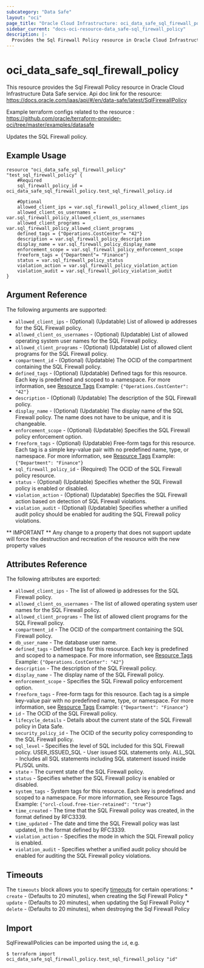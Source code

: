 ```yaml
---
subcategory: "Data Safe"
layout: "oci"
page_title: "Oracle Cloud Infrastructure: oci_data_safe_sql_firewall_policy"
sidebar_current: "docs-oci-resource-data_safe-sql_firewall_policy"
description: |-
  Provides the Sql Firewall Policy resource in Oracle Cloud Infrastructure Data Safe service
---
```


# oci_data_safe_sql_firewall_policy
This resource provides the Sql Firewall Policy resource in Oracle Cloud Infrastructure Data Safe service.
Api doc link for the resource: https://docs.oracle.com/iaas/api/#/en/data-safe/latest/SqlFirewallPolicy

Example terraform configs related to the resource : https://github.com/oracle/terraform-provider-oci/tree/master/examples/datasafe

Updates the SQL Firewall policy.

## Example Usage

```hcl
resource "oci_data_safe_sql_firewall_policy" "test_sql_firewall_policy" {
	#Required
	sql_firewall_policy_id = oci_data_safe_sql_firewall_policy.test_sql_firewall_policy.id

	#Optional
	allowed_client_ips = var.sql_firewall_policy_allowed_client_ips
	allowed_client_os_usernames = var.sql_firewall_policy_allowed_client_os_usernames
	allowed_client_programs = var.sql_firewall_policy_allowed_client_programs
	defined_tags = {"Operations.CostCenter"= "42"}
	description = var.sql_firewall_policy_description
	display_name = var.sql_firewall_policy_display_name
	enforcement_scope = var.sql_firewall_policy_enforcement_scope
	freeform_tags = {"Department"= "Finance"}
	status = var.sql_firewall_policy_status
	violation_action = var.sql_firewall_policy_violation_action
	violation_audit = var.sql_firewall_policy_violation_audit
}
```

## Argument Reference

The following arguments are supported:

* `allowed_client_ips` - (Optional) (Updatable) List of allowed ip addresses for the SQL Firewall policy.
* `allowed_client_os_usernames` - (Optional) (Updatable) List of allowed operating system user names for the SQL Firewall policy.
* `allowed_client_programs` - (Optional) (Updatable) List of allowed client programs for the SQL Firewall policy.
* `compartment_id` - (Optional) (Updatable) The OCID of the compartment containing the SQL Firewall policy.
* `defined_tags` - (Optional) (Updatable) Defined tags for this resource. Each key is predefined and scoped to a namespace. For more information, see [Resource Tags](https://docs.cloud.oracle.com/iaas/Content/General/Concepts/resourcetags.htm) Example: `{"Operations.CostCenter": "42"}` 
* `description` - (Optional) (Updatable) The description of the SQL Firewall policy.
* `display_name` - (Optional) (Updatable) The display name of the SQL Firewall policy. The name does not have to be unique, and it is changeable.
* `enforcement_scope` - (Optional) (Updatable) Specifies the SQL Firewall policy enforcement option.
* `freeform_tags` - (Optional) (Updatable) Free-form tags for this resource. Each tag is a simple key-value pair with no predefined name, type, or namespace. For more information, see [Resource Tags](https://docs.cloud.oracle.com/iaas/Content/General/Concepts/resourcetags.htm)  Example: `{"Department": "Finance"}` 
* `sql_firewall_policy_id` - (Required) The OCID of the SQL Firewall policy resource.
* `status` - (Optional) (Updatable) Specifies whether the SQL Firewall policy is enabled or disabled.
* `violation_action` - (Optional) (Updatable) Specifies the SQL Firewall action based on detection of SQL Firewall violations.
* `violation_audit` - (Optional) (Updatable) Specifies whether a unified audit policy should be enabled for auditing the SQL Firewall policy violations.


** IMPORTANT **
Any change to a property that does not support update will force the destruction and recreation of the resource with the new property values

## Attributes Reference

The following attributes are exported:

* `allowed_client_ips` - The list of allowed ip addresses for the SQL Firewall policy.
* `allowed_client_os_usernames` - The list of allowed operating system user names for the SQL Firewall policy.
* `allowed_client_programs` - The list of allowed client programs for the SQL Firewall policy.
* `compartment_id` - The OCID of the compartment containing the SQL Firewall policy.
* `db_user_name` - The database user name.
* `defined_tags` - Defined tags for this resource. Each key is predefined and scoped to a namespace. For more information, see [Resource Tags](https://docs.cloud.oracle.com/iaas/Content/General/Concepts/resourcetags.htm) Example: `{"Operations.CostCenter": "42"}` 
* `description` - The description of the SQL Firewall policy.
* `display_name` - The display name of the SQL Firewall policy.
* `enforcement_scope` - Specifies the SQL Firewall policy enforcement option.
* `freeform_tags` - Free-form tags for this resource. Each tag is a simple key-value pair with no predefined name, type, or namespace. For more information, see [Resource Tags](https://docs.cloud.oracle.com/iaas/Content/General/Concepts/resourcetags.htm)  Example: `{"Department": "Finance"}` 
* `id` - The OCID of the SQL Firewall policy.
* `lifecycle_details` - Details about the current state of the SQL Firewall policy in Data Safe.
* `security_policy_id` - The OCID of the security policy corresponding to the SQL Firewall policy.
* `sql_level` - Specifies the level of SQL included for this SQL Firewall policy. USER_ISSUED_SQL - User issued SQL statements only. ALL_SQL - Includes all SQL statements including SQL statement issued inside PL/SQL units. 
* `state` - The current state of the SQL Firewall policy.
* `status` - Specifies whether the SQL Firewall policy is enabled or disabled.
* `system_tags` - System tags for this resource. Each key is predefined and scoped to a namespace. For more information, see Resource Tags. Example: `{"orcl-cloud.free-tier-retained": "true"}` 
* `time_created` - The time that the SQL Firewall policy was created, in the format defined by RFC3339.
* `time_updated` - The date and time the SQL Firewall policy was last updated, in the format defined by RFC3339.
* `violation_action` - Specifies the mode in which the SQL Firewall policy is enabled.
* `violation_audit` - Specifies whether a unified audit policy should be enabled for auditing the SQL Firewall policy violations.

## Timeouts

The `timeouts` block allows you to specify [timeouts](https://registry.terraform.io/providers/oracle/oci/latest/docs/guides/changing_timeouts) for certain operations:
	* `create` - (Defaults to 20 minutes), when creating the Sql Firewall Policy
	* `update` - (Defaults to 20 minutes), when updating the Sql Firewall Policy
	* `delete` - (Defaults to 20 minutes), when destroying the Sql Firewall Policy


## Import

SqlFirewallPolicies can be imported using the `id`, e.g.

```
$ terraform import oci_data_safe_sql_firewall_policy.test_sql_firewall_policy "id"
```

